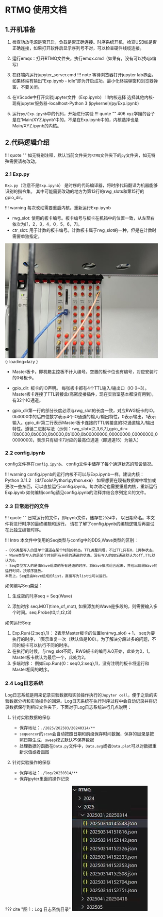 # RTMQ 使用文档

## 1.开机准备

1. 检查功放电源是否开启，负载是否正确连接。时序系统开机，检查USB线是否正确连接，如果打开软件后显示序列号不对，可以检查硬件线缆连接。
2. 运行emqx：打开RTMQ文件夹，执行emqx.cmd（如果有，没有可以找sjp编写）
3. 在终端内运行jupyter_server.cmd 
!!! note
    等待浏览器打开jupyter lab界面。如果终端有输出"Exp.ipynb - idle"即为开启成功。最小化终端弹窗和浏览器弹窗，不要关闭。

4. 在VScode中打开实验jupyter文件（Exp.ipynb） 
!!!内核选择
    选择其他内核-现有jupyter服务器-localhost-Python 3 (ipykernel)(py/Exp.ipynb) 

5. 运行`py/Exp.ipynb`中的代码，开始进行实验
!!! quote ""
    406 xyz学姐的台子是在'Main/XYZ.ipynb'中的，不是在Exp.ipynb中的，内核选择也是Main/XYZ.ipynb的内核。

## 2.代码逻辑介绍
!!! quote ""
    如无特别注释，默认当前文件夹为`RTMQ`文件夹下的`py`文件夹，如无特殊需要请勿改动。

### 2.1 Exp.**py**
`Exp.py`（注意不是`Exp.ipynb`） 是时序的代码编译器，将时序代码翻译为机器能够识别的指令集。
其中可能需要改动的地方为第13行的rwg_slots和第15行的gpio_dir。

!!! warning
    每次改动需要重启内核，重新运行Exp.ipynb

- rwg_slot: 使用的板卡编号。板卡编号与板卡在机箱中的位置一致，从左至右依次为[1，2，3，4，0，5，6，7]。
- ctr_slot: 用于计数的板卡编号。计数板卡属于rwg_slot的一种，但是在计数时需要单独指定。

![RTMQ机箱](figure/RTMQsystem.jpg){: loading=lazy }

- Master板卡，即机箱主控板不计入编号。空置的板卡位也有编号，对应安装时的0号板卡。

- gpio_dir: 板卡的IO声明。 每张板卡都有4个TTL输入/输出口（IO 0~3）。Master板卡连接了TTL转接盒(高密度接插件，现在实验室基本都没有用到)，有32个IO通道。

- gpio_dir第一行的部分长度必须与rwg_slot的长度一致，对应RWG板卡的IO。0b0000中的后四位数字表示4个IO通道的输入/输出特性，0表示输出，1表示输入。gpio_dir第二行表示Master板卡连接的TTL转接盒的32通道输入/输出特性。遵循二进制写法（示例：rwg_slot=[2,3,6,7],gpio_dir=[0b0000,0b0000,0b0000,0b1000,0b00000000_00000000_00000000_00000000]，表示只有板卡7对应的最高位通道（即通道15）为输入）

### 2.2 config.ipynb
config文件存在`config.ipynb`。 config文件中储存了每个通道状态的预设情况。
<!-- config.ipynb运行后将会在本文件夹中生成并写入数据库config.db。 -->
!!! warning
    config.ipynb的运行内核不可以与Exp.ipynb一样。建议内核：Python 3.11.2 （d:\Tools\Python\python.exe）
    如果想要在现有数据库中增加或更改一些东西，可以直接运行config.ipynb。每次改动也需要重启内核，重新运行Exp.ipynb
如何编辑config请见config.ipynb的注释并结合序列定义的文件。

### 2.3 日常运行的文件
!!! quote ""
    日常运行的文件，即ipynb文件，储存在`2024`中， 以日期命名。本文件将进行时序的最终编辑和运行。
    请在了解了config.ipynb的编辑逻辑后再尝试在此独立编辑时序。

!!! Intro 
    本文件中使用的Seq类型与config中的DDS,Wave类型的区别：

    - DDS类型写入的是单个通道在某个时刻的状态。TTL类型同理，不过TTL只有0，1两种状态。
    - Wave类型写入的是某个时刻所有开启的通道的状态。没有写入的DDS通道默认为off,TTL默认为0。
    - Seq类型写入的是由Wave组成的所有通道的时序。将Wave依次组合起来，并给出每段Wave的运行时间，按顺序播放。
    本质上，Seq是由Wave组成的list，直接写为list也可以运行。

如何编写Seq类型：

1. 生成空的时序seq = Seq(Wave)
   
2. 添加时序 seq.MOT(time_of_mot), 如果添加的Wave是多段的，则需要输入多个时间。seq.Probe(t0,t1,t2,t3)


如何运行Seq:

1. Exp.Run({2:seq},1)： 2表示Master板卡的位置len(rwg_slot) + 1， seq为要执行的时序， 1表示重复一次（默认值是100）。为了解决分段过多的问题，不同的板卡可以执行不同的时序。
2. 在执行的时候，与rwg_slot不同，RWG板卡的编号从0开始，此处为0，1。Master板卡默认为最后一个，此处为2。
3. 多端时序： 例如Exp.Run({0：seq0,2:seq},1)，没有注明的板卡将运行和Master相同的时序。

### 2.4 Log日志系统
Log日志系统是用来记录实验数据和实验操作执行的`Jupyter cell`，便于之后的实验数据分析和实验操作的回溯。Log日志系统在执行时序过程中会自动记录并将记录数据保存到相应文件夹下，下面对于Log日志系统进行几点说明：

1. 针对实验数据的保存  
    - 保存地址：`./2025/202503/20240314/**`
    - `sequencer`的`scan`会自动按照日期和前缀保存时间数据，保存的目录是按照日期生成，`sweep`模式默认不保存数据
    - 处理数据的函数在`Data.py`文件中，`Data.avg`或者`Data.plot`可以对数据重新求值或者画图

2. 针对实验操作的保存
    - 保存地址：`./log/20250314/**`
    - 保存jpyter里面的操作记录

??? cite "图 1：Log 日志系统目录"
    ![Log日志系统](figure/Log日志系统目录.png)